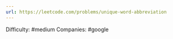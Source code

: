 ```yaml
---
url: https://leetcode.com/problems/unique-word-abbreviation
---
```


Difficulty: #medium
Companies: #google